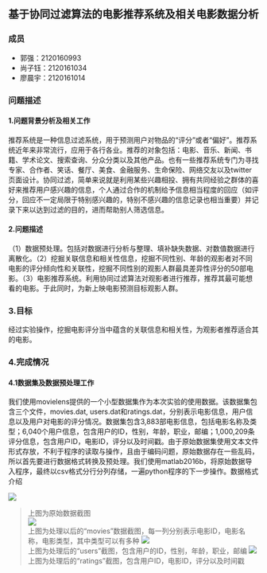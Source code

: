 ## 基于协同过滤算法的电影推荐系统及相关电影数据分析
### 成员
- 郭强：2120160993
- 尚子钰：2120161034
- 廖晨宇：2120161014

### 问题描述
#### 1.问题背景分析及相关工作
推荐系统是一种信息过滤系统，用于预测用户对物品的“评分”或者“偏好”。推荐系统近年来非常流行，应用于各行各业。推荐的对象包括：电影、音乐、新闻、书籍、学术论文、搜索查询、分众分类以及其他产品。也有一些推荐系统专门为寻找专家、合作者、笑话、餐厅、美食、金融服务、生命保险、网络交友以及twitter页面设计。协同过滤，简单来说就是利用某些兴趣相投、拥有共同经验之群体的喜好来推荐用户感兴趣的信息，个人通过合作的机制给予信息相当程度的回应（如评分，回应不一定局限于特别感兴趣的，特别不感兴趣的信息记录也相当重要）并记录下来以达到过滤的目的，进而帮助别人筛选信息。
#### 2.问题描述
（1）数据预处理。包括对数据进行分析与整理、填补缺失数据、对数值数据进行离散化。（2）挖掘关联信息和相关性信息，挖掘不同性别、年龄的观影者对不同电影的评分倾向性和关联性，挖掘不同性别的观影人群最具差异性评分的50部电影。（3）电影推荐系统。利用协同过滤算法对观影者进行推荐，推荐其最可能想看的电影。于此同时，为新上映电影预测目标观影人群。
### 3.目标
经过实验操作，挖掘电影评分当中蕴含的关联信息和相关性，为观影者推荐适合其的电影。
### 4.完成情况
#### 4.1数据集及数据预处理工作
我们使用movielens提供的一个小型数据集作为本次实验的使用数据。该数据集包含三个文件，movies.dat, users.dat和ratings.dat，分别表示电影信息，用户信息以及用户对电影的评分情况。数据集包含3,883部电影信息，包括电影名称及类型；6,040个用户信息，包含用户的ID，性别，年龄，职业，邮编；1,000,209条评分信息，包含用户ID，电影ID，评分以及时间戳。由于原始数据集使用文本文件形式存放，不利于程序的读取与操作，且由于编码问题，原始数据存在一些乱码，所以首先要进行数据格式转换及预处理。我们使用matlab2016b，将原始数据导入程序，最终以csv格式分行分列存储，一遍python程序的下一步操作。数据格式介绍

![](https://github.com/upTina/bitdm.github.io/blob/master/2017/projects/P12/source/images/original_movies_data.png)             
> 上图为原始数据截图            
![](https://github.com/upTina/bitdm.github.io/blob/master/2017/projects/P12/source/images/movies_data.png)            
> 上图为处理以后的“movies”数据截图，每一列分别表示电影ID，电影名称，电影类型，其中类型可以有多种
![](https://github.com/upTina/bitdm.github.io/blob/master/2017/projects/P12/source/images/users_data.png)              
> 上图为处理后的“users”截图，包含用户的ID，性别，年龄，职业，邮编
![](https://github.com/upTina/bitdm.github.io/blob/master/2017/projects/P12/source/images/ratings.png)               
> 上图为处理后的“ratings”截图，包含用户ID，电影ID，评分以及时间戳
